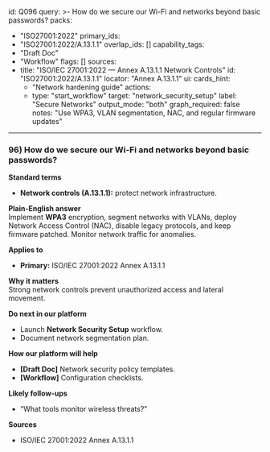 id: Q096
query: >-
  How do we secure our Wi-Fi and networks beyond basic passwords?
packs:
  - "ISO27001:2022"
primary_ids:
  - "ISO27001:2022/A.13.1.1"
overlap_ids: []
capability_tags:
  - "Draft Doc"
  - "Workflow"
flags: []
sources:
  - title: "ISO/IEC 27001:2022 — Annex A.13.1.1 Network Controls"
    id: "ISO27001:2022/A.13.1.1"
    locator: "Annex A.13.1.1"
ui:
  cards_hint:
    - "Network hardening guide"
  actions:
    - type: "start_workflow"
      target: "network_security_setup"
      label: "Secure Networks"
output_mode: "both"
graph_required: false
notes: "Use WPA3, VLAN segmentation, NAC, and regular firmware updates"
---
### 96) How do we secure our Wi-Fi and networks beyond basic passwords?

**Standard terms**  
- **Network controls (A.13.1.1):** protect network infrastructure.

**Plain-English answer**  
Implement **WPA3** encryption, segment networks with VLANs, deploy Network Access Control (NAC), disable legacy protocols, and keep firmware patched. Monitor network traffic for anomalies.

**Applies to**  
- **Primary:** ISO/IEC 27001:2022 Annex A.13.1.1

**Why it matters**  
Strong network controls prevent unauthorized access and lateral movement.

**Do next in our platform**  
- Launch **Network Security Setup** workflow.  
- Document network segmentation plan.

**How our platform will help**  
- **[Draft Doc]** Network security policy templates.  
- **[Workflow]** Configuration checklists.

**Likely follow-ups**  
- “What tools monitor wireless threats?”  

**Sources**  
- ISO/IEC 27001:2022 Annex A.13.1.1
